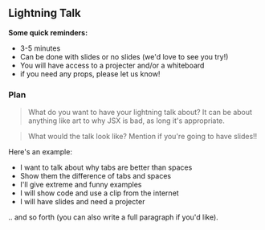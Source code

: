 ## Lightning Talk

**Some quick reminders:**

* 3-5 minutes
* Can be done with slides or no slides (we'd love to see you try!)
* You will have access to a projecter and/or a whiteboard
* if you need any props, please let us know!

### Plan

> What do you want  to have your lightning talk about? It can be about anything like art to why JSX is bad, as long it's appropriate.

> What would the talk look like? Mention if you're going to have slides!!

Here's an example: 

* I want to talk about why tabs are better than spaces
* Show them the difference of tabs and spaces
* I'll give extreme and funny examples
* I will show code and use a clip from the internet
* I will have slides and need a projecter

.. and so forth (you can also write a full paragraph if you'd like).
